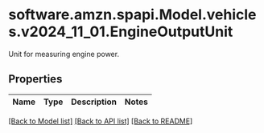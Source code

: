 # software.amzn.spapi.Model.vehicles.v2024_11_01.EngineOutputUnit
Unit for measuring engine power.

## Properties

Name | Type | Description | Notes
------------ | ------------- | ------------- | -------------

[[Back to Model list]](../README.md#documentation-for-models) [[Back to API list]](../README.md#documentation-for-api-endpoints) [[Back to README]](../README.md)

